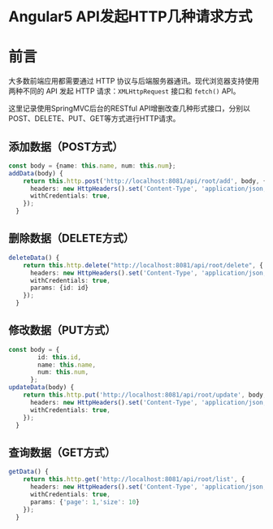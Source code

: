 # Angular5 API发起HTTP几种请求方式

# 前言

大多数前端应用都需要通过 HTTP 协议与后端服务器通讯。现代浏览器支持使用两种不同的 API 发起 HTTP 请求：`XMLHttpRequest` 接口和 `fetch()` API。

这里记录使用SpringMVC后台的RESTful API增删改查几种形式接口，分别以POST、DELETE、PUT、GET等方式进行HTTP请求。

<!--MORE-->

## 添加数据（POST方式）

```typescript
const body = {name: this.name, num: this.num};
addData(body) {
    return this.http.post('http://localhost:8081/api/root/add', body, {
      headers: new HttpHeaders().set('Content-Type', 'application/json;charset=UTF-8'),
      withCredentials: true,
    });
  }
```

## 删除数据（DELETE方式）

```typescript
deleteData() {
    return this.http.delete("http://localhost:8081/api/root/delete", {
      headers: new HttpHeaders().set('Content-Type', 'application/json;charset=utf-8'),
      withCredentials: true,
      params: {id: id}
    });
  }
```

## 修改数据（PUT方式）

```typescript
const body = {
        id: this.id,
        name: this.name,
        num: this.num,
      };
updateData(body) {
    return this.http.put('http://localhost:8081/api/root/update', body, {
      headers: new HttpHeaders().set('Content-Type', 'application/json;charset=UTF-8'),
      withCredentials: true,
    });
  }
```

## 查询数据（GET方式）

```typescript
getData() {
    return this.http.get('http://localhost:8081/api/root/list', {
      headers: new HttpHeaders().set('Content-Type', 'application/json;charset=utf-8'),
      withCredentials: true,
      params: {'page': 1,'size': 10}
    });
  }
```

